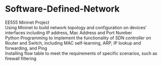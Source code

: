 # Software-Defined-Network
EE555 Mininet Project\
Using Mininet to build network topology and configuration on devices’ interfaces including IP address, Mac Address and Port Number\
Python Programming to implement the functionality of SDN controller on Router and Switch, including MAC self-learning, ARP, IP lookup and forwarding, and Ping\
Installing flow table to meet the requirements of specific scenarios, such as firewall filtering
